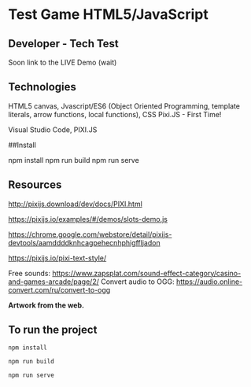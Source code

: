 # Test Game HTML5/JavaScript
## Developer - Tech Test 

Soon link to the LIVE Demo (wait)

## Technologies

HTML5 canvas, Jvascript/ES6 (Object Oriented Programming, template literals, arrow functions, local functions), CSS
Pixi.JS - First Time!

Visual Studio Code, PIXI.JS

##Install

npm install 
npm run build 
npm run serve

## Resources

http://pixijs.download/dev/docs/PIXI.html

https://pixijs.io/examples/#/demos/slots-demo.js

https://chrome.google.com/webstore/detail/pixijs-devtools/aamddddknhcagpehecnhphigffljadon

https://pixijs.io/pixi-text-style/

Free sounds: https://www.zapsplat.com/sound-effect-category/casino-and-games-arcade/page/2/
Convert audio to OGG: https://audio.online-convert.com/ru/convert-to-ogg

**Artwork from the web.**

## To run the project

```
npm install
```
```
npm run build
```
 ```
npm run serve
```
